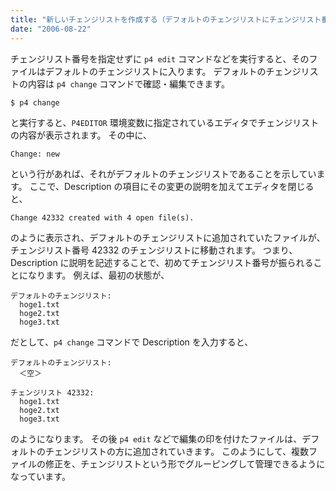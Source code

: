 ```yaml
---
title: "新しいチェンジリストを作成する（デフォルトのチェンジリストにチェンジリスト番号を付ける）"
date: "2006-08-22"
---
```


チェンジリスト番号を指定せずに `p4 edit` コマンドなどを実行すると、そのファイルはデフォルトのチェンジリストに入ります。
デフォルトのチェンジリストの内容は `p4 change` コマンドで確認・編集できます。

~~~
$ p4 change
~~~

と実行すると、`P4EDITOR` 環境変数に指定されているエディタでチェンジリストの内容が表示されます。
その中に、

~~~
Change: new
~~~

という行があれば、それがデフォルトのチェンジリストであることを示しています。
ここで、Description の項目にその変更の説明を加えてエディタを閉じると、

~~~
Change 42332 created with 4 open file(s).
~~~

のように表示され、デフォルトのチェンジリストに追加されていたファイルが、チェンジリスト番号 42332 のチェンジリストに移動されます。
つまり、Description に説明を記述することで、初めてチェンジリスト番号が振られることになります。
例えば、最初の状態が、

~~~
デフォルトのチェンジリスト:
  hoge1.txt
  hoge2.txt
  hoge3.txt
~~~

だとして、`p4 change` コマンドで Description を入力すると、

~~~
デフォルトのチェンジリスト:
  ＜空＞

チェンジリスト 42332:
  hoge1.txt
  hoge2.txt
  hoge3.txt
~~~

のようになります。
その後 `p4 edit` などで編集の印を付けたファイルは、デフォルトのチェンジリストの方に追加されていきます。
このようにして、複数ファイルの修正を、チェンジリストという形でグルーピングして管理できるようになっています。

